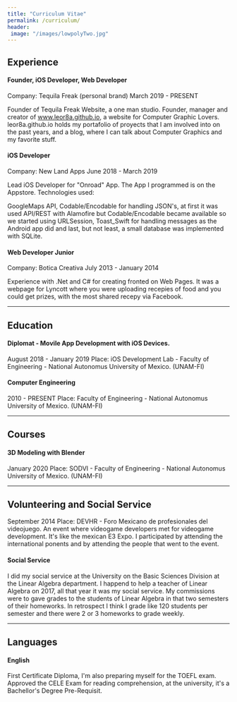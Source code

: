 ```yaml
---
title: "Curriculum Vitae"
permalink: /curriculum/
header: 
 image: "/images/lowpolyTwo.jpg"
---
```


## Experience

#### Founder, iOS Developer, Web Developer 
Company: Tequila Freak (personal brand)
March 2019 - PRESENT

Founder of Tequila Freak Website, a one man studio. Founder, manager and creator of www.leor8a.github.io, a website for Computer Graphic Lovers. leor8a.github.io holds my portafolio of proyects that I am involved into on the past years, and a blog, where I can talk about Computer Graphics and my favorite stuff.
 
#### iOS Developer
Company: New Land Apps
June 2018 - March 2019

Lead iOS Developer for "Onroad" App. The App I programmed is on the Appstore.
Technologies used:

GoogleMaps API, Codable/Encodable for handling JSON's, at first it was used API/REST with Alamofire but Codable/Encodable became available so we started using URLSession, Toast_Swift for handling messages as the Android app did and last, but not least, a small database was implemented with SQLite.


#### Web Developer Junior

Company: Botica Creativa
July 2013 - January 2014

Experience with .Net and C# for creating fronted on Web Pages. It was a webpage for Lyncott where you were uploading recepies of food and you could get prizes, with the most shared recepy via Facebook.

---

## Education

#### Diplomat - Movile App Development with iOS Devices.
August 2018 - January 2019
Place: iOS Development Lab - Faculty of Engineering - National Autonomus University of Mexico. (UNAM-FI)

#### Computer Engineering
2010 - PRESENT
Place: Faculty of Engineering - National Autonomus University of Mexico. (UNAM-FI)

---
## Courses

#### 3D Modeling with Blender
January 2020
Place: SODVI - Faculty of Engineering - National Autonomus University of Mexico. (UNAM-FI)

---

## Volunteering and Social Service

September 2014
Place: DEVHR - Foro Mexicano de profesionales del videojuego.
An event where videogame developers met for videogame development. It's like the mexican E3 Expo. I participated by attending the international ponents and by attending the people that went to the event. 

#### Social Service
I did my social service at the University on the Basic Sciences Division at the Linear Algebra department. I happend to help a teacher of Linear Algebra on 2017, all that year it was my social service. My commissions were to gave grades to the students of Linear Algebra in that two semesters of their homeworks. In retrospect I think I grade like 120 students per semester and there were 2 or 3 homeworks to grade weekly. 

---
## Languages

#### English
First Certificate Diploma, I'm also preparing myself for the TOEFL exam. Approved the CELE Exam for reading comprehension, at the university, it's a Bachellor's Degree Pre-Requisit.
